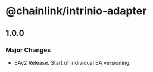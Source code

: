 # @chainlink/intrinio-adapter

## 1.0.0

### Major Changes

- EAv2 Release. Start of individual EA versioning.
